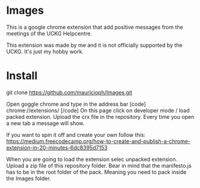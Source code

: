 # Images
This is a google chrome extension that add positive messages from the meetings of the UCKG Helpcentre.

This extension was made by me and it is not officially supported by the UCKG. It's just my hobby work.

# Install 

git clone https://github.com/mauricioph/Images.git

Open goggle chrome and type in the address bar
[code]
chrome://extensions/
[/code]
On this page click on developer mode / load packed extension. Upload the crx file in the repository.
Every time you open a new tab a message will show.

If you want to spin it off and create your own follow this:
https://medium.freecodecamp.org/how-to-create-and-publish-a-chrome-extension-in-20-minutes-6dc8395d7153

When you are going to load the extension selec unpacked extension. Upload a zip file of this repository folder. Bear in mind that the manifesto.js has to be in the root folder of the pack. Meaning you need to pack inside the Images folder.

